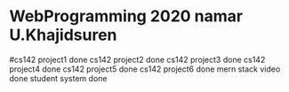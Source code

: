 # WebProgramming 2020 namar U.Khajidsuren 
#cs142 project1 done 
cs142 project2 done
cs142 project3 done
cs142 project4 done
cs142 project5 done
cs142 project6 done
mern stack video done
student system done
